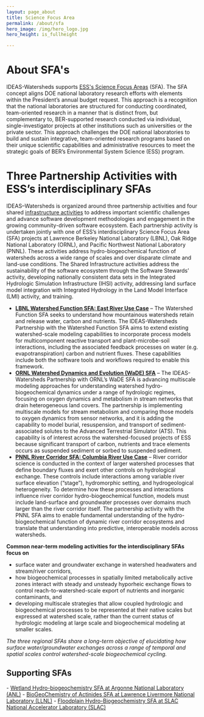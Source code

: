 ```yaml
---
layout: page_about
title: Science Focus Area
permalink: /about/sfa
hero_image: /img/hero_logo.jpg
hero_height: is_fullheight

---
```


# About SFA's
IDEAS-Watersheds supports <a href="https://doesbr.org/research/sfa/">ESS's Science Focus Areas</a> (SFA). The SFA concept aligns DOE national laboratory research efforts with elements within the President’s annual budget request.  This approach is a recognition that the national laboratories are structured for conducting coordinated, team-oriented research in a manner that is distinct from, but complementary to, BER-supported research conducted via individual, single-investigator projects at other institutions such as universities or the private sector. This approach challenges the DOE national laboratories to build and sustain integrative, team-oriented research programs based on their unique scientific capabilities and administrative resources to meet the strategic goals of BER’s Environmental System Science (ESS) program. 

# Three Partnership Activities with ESS’s interdisciplinary SFAs 
IDEAS–Watersheds is organized around three partnership activities and four shared [<stong>infrastructure activities</stong>]() to address important scientific challenges and advance software development methodologies and engagement in the growing community-driven software ecosystem. Each partnership activity is undertaken jointly with one of ESS’s interdisciplinary Science Focus Area (SFA) projects at Lawrence Berkeley National Laboratory (LBNL), Oak Ridge National Laboratory (ORNL), and Pacific Northwest National Laboratory (PNNL). These activities address hydro-biogeochemical function of watersheds across a wide range of scales and over disparate climate and land-use conditions. The Shared Infrastructure activities address the sustainability of the software ecosystem through the Software Stewards’ activity, developing nationally consistent data sets in the Integrated Hydrologic Simulation Infrastructure (IHSI) activity, addressing land surface model integration with Integrated Hydrology in the Land Model Interface (LMI) activity, and training.

- [**LBNL Watershed Function SFA: East River Use Case**](/research/lbnl-sfa.md) –  The Watershed Function SFA seeks to understand how mountainous watersheds retain and release water, carbon and nutrients. The IDEAS-Watersheds Partnership with the Watershed Function SFA aims to extend existing watershed-scale modeling capabilities to incorporate process models for multicomponent reactive transport and plant-microbe-soil interactions, including the associated feedback processes on water (e.g. evapotranspiration) carbon and nutrient fluxes. These capabilities include both the software tools and workflows required to enable this framework.
- [**ORNL Watershed Dynamics and Evolution (WaDE)  SFA**](/research/ornl-sfa.md) – The IDEAS-Watersheds Partnership with ORNL’s WaDE SFA is advancing multiscale modeling approaches for understanding watershed hydro-biogeochemical dynamics under a range of hydrologic regimes, focusing on oxygen dynamics and metabolism in stream networks that drain heterogeneous land covers. The partnership is implementing multiscale models for stream metabolism and comparing those models to oxygen dynamics from sensor networks, and it is adding the capability to model burial, resuspension, and transport of sediment-associated solutes to the Advanced Terrestrial Simulator (ATS). This capability is of interest across the watershed-focused projects of ESS because significant transport of carbon, nutrients and trace elements occurs as suspended sediment or sorbed to suspended sediment.
- [**PNNL River Corridor SFA: Columbia River Use Case**](/research/pnnl-sfa.md) – River corridor science is conducted in the context of larger watershed processes that define boundary fluxes and exert other controls on hydrological exchange. These controls include interactions among variable river surface elevation (“stage”), hydromorphic setting, and hydrogeological heterogeneity. To determine how these processes and interactions influence river corridor hydro-biogeochemical function, models must include land-surface and groundwater processes over domains much larger than the river corridor itself. The partnership activity with the PNNL SFA aims to enable fundamental understanding of the hydro-biogeochemical function of dynamic river corridor ecosystems and translate that understanding into predictive, interoperable models across watersheds.

**Common near-term modeling activities for the interdisciplinary SFAs focus on**

- surface water and groundwater exchange in watershed headwaters and stream/river corridors,
- how biogeochemical processes in spatially limited metabolically active zones interact with steady and unsteady hyporheic exchange flows to control reach-to-watershed-scale export of nutrients and inorganic contaminants, and
- developing multiscale strategies that allow coupled hydrologic and biogeochemical processes to be represented at their native scales but expressed at watershed scale, rather than the current status of hydrologic modeling at large scale and biogeochemical modeling at smaller scales.

<em>The three regional SFAs share a long-term objective of elucidating how surface water/groundwater exchanges across a range of temporal and spatial scales control watershed-scale biogeochemical cycling.</em>


<h2>Supporting SFAs</h2>
- <a href="https://www.anl.gov/bio/subsurface-biogeochemical-research">Wetland Hydro-biogeochemistry SFA at Argonne National Laboratory (ANL)</a>
- <a href="https://seaborg.llnl.gov/research/environmental-radiochemistry">BioGeoChemistry of Actinides SFA at Lawrence Livermore National Laboratory (LLNL)</a>
- <a href="https://www-ssrl.slac.stanford.edu/sfa/">Floodplain Hydro-Biogeochemistry SFA at SLAC National Accelerator Laboratory (SLAC)</a>
